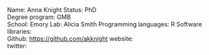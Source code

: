 Name: Anna Knight
Status: PhD  
Degree program: GMB  
School: Emory
Lab: Alicia Smith 
Programming languages: R 
Software libraries:  
Github: https://github.com/akknight 
website:  
twitter:  

